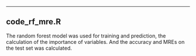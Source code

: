 ------------------------------------
code_rf_mre.R
------------------------------------
The random forest model was used for training and prediction, the calculation of the importance of variables. And the accuracy and MREs on the test set was calculated.

